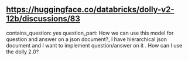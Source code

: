 ## https://huggingface.co/databricks/dolly-v2-12b/discussions/83

contains_question: yes
question_part: How we can use this model for question and answer on a json document?, I have hierarchical json document and I want to implement question/answer on it . How can I use the dolly 2.0?